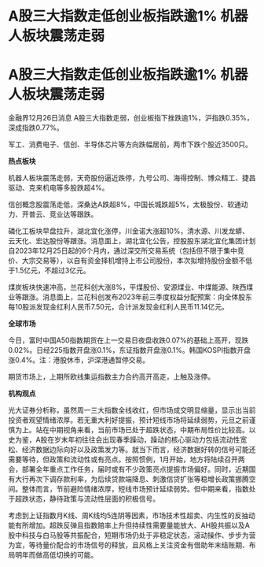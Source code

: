 # A股三大指数走低创业板指跌逾1% 机器人板块震荡走弱

# A股三大指数走低创业板指跌逾1% 机器人板块震荡走弱

金融界12月26日消息 A股三大指数走弱，创业板指下挫跌逾1%，沪指跌0.35%，深成指跌0.77%。

军工、消费电子、信创、半导体芯片等方向跌幅居前，两市下跌个股近3500只。

**热点板块**

机器人板块震荡走弱，天奇股份逼近跌停，九号公司、海得控制、博众精工、捷昌驱动、克来机电等多股跌超4%。

信创概念股震荡走低，深桑达A跌超8%，中国长城跌超5%，太极股份、软通动力、开普云、竞业达等跟跌。

磷化工板块早盘拉升，湖北宜化涨停，川金诺大涨超10%，清水源、川发龙蟒、云天化、宏达股份等跟涨。消息面上，湖北宜化公告，控股股东湖北宜化集团计划自2023年12月25日起的6个月内，通过深交所交易系统（包括但不限于集中竞价、大宗交易等），以自有资金择机增持上市公司股份，本次拟增持股份金额不低于1.5亿元，不超过3亿元。

煤炭板块快速冲高，兰花科创大涨8%，平煤股份、安源煤业、中煤能源、陕西煤业等跟涨。消息面上，兰花科创发布2023年前三季度权益分配预案：向全体股东每10股派发现金红利人民币7.50元，合计派发现金红利人民币11.14亿元。

**全球市场**

今日，富时中国A50指数期货在上一交易日夜盘收跌0.07%的基础上高开，现跌0.02%。日经225指数开盘涨0.1%，东证指数开盘涨0.1%。韩国KOSPI指数开盘涨0.4%。注：港股休市，沪深港通暂停交易。

期货市场上，上期所欧线集运指数主力合约高开高走，上触及涨停。

**机构观点**

光大证券分析称，虽然周一三大指数全线收红，但市场成交明显缩量，显示出当前投资者观望情绪浓厚。若无重大利好提振，预计短线市场将延续弱势，元旦之前谨慎为上。站在中期视角来看，当前市场已处于超跌状态，中期布局性价比较高。以史为鉴，A股在岁末年初往往会出现春季躁动，躁动的核心驱动力包括流动性宽松、经济数据边际向好以及政策发力等。就当下而言，经济数据好转的信号可能还需要等待，但政策和流动性或有亮点。按照惯例，1月开始，地方将陆续召开两会，部署全年重点工作任务，届时或有不少政策亮点提振市场偏好。同时，近期国有大行再次下调存款利率，为后续贷款端降息、刺激信贷扩张等稳增长政策挪腾空间。整体而言，节前避险情绪浓厚，短线市场预计延续弱势。但中期来看，指数处于超跌状态，静待政策与流动性层面的积极信号。

考虑到上证指数月K线、周K线均5连阴等因素，市场技术性超卖、内生性的反抽动能有所增加。超跌反弹且指数赔率上升但持续性需要量能放大、AH股共振以及A股中科技与白马股等共振配合，短期市场仍处于非稳定状态，滚动操作、步步为营为宜，等待量价配合的市场信号的释放，且风格上关注资金有借助年末结账期、布局明年而做高低切换的可能。

